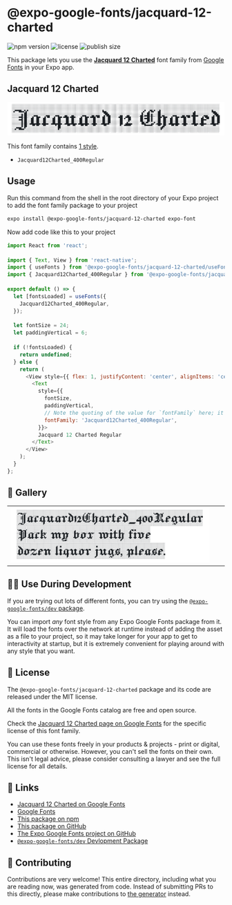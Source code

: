 # @expo-google-fonts/jacquard-12-charted

![npm version](https://flat.badgen.net/npm/v/@expo-google-fonts/jacquard-12-charted)
![license](https://flat.badgen.net/github/license/expo/google-fonts)
![publish size](https://flat.badgen.net/packagephobia/install/@expo-google-fonts/jacquard-12-charted)

This package lets you use the [**Jacquard 12 Charted**](https://fonts.google.com/specimen/Jacquard+12+Charted) font family from [Google Fonts](https://fonts.google.com/) in your Expo app.

## Jacquard 12 Charted

![Jacquard 12 Charted](./font-family.png)

This font family contains [1 style](#-gallery).

- `Jacquard12Charted_400Regular`

## Usage

Run this command from the shell in the root directory of your Expo project to add the font family package to your project
```sh
expo install @expo-google-fonts/jacquard-12-charted expo-font
```

Now add code like this to your project
```js
import React from 'react';

import { Text, View } from 'react-native';
import { useFonts } from '@expo-google-fonts/jacquard-12-charted/useFonts';
import { Jacquard12Charted_400Regular } from '@expo-google-fonts/jacquard-12-charted/400Regular';

export default () => {
  let [fontsLoaded] = useFonts({
    Jacquard12Charted_400Regular,
  });

  let fontSize = 24;
  let paddingVertical = 6;

  if (!fontsLoaded) {
    return undefined;
  } else {
    return (
      <View style={{ flex: 1, justifyContent: 'center', alignItems: 'center' }}>
        <Text
          style={{
            fontSize,
            paddingVertical,
            // Note the quoting of the value for `fontFamily` here; it expects a string!
            fontFamily: 'Jacquard12Charted_400Regular',
          }}>
          Jacquard 12 Charted Regular
        </Text>
      </View>
    );
  }
};

```

## 🔡 Gallery


||||
|-|-|-|
|![Jacquard12Charted_400Regular](.//400Regular/Jacquard12Charted_400Regular.ttf.png)||||


## 👩‍💻 Use During Development

If you are trying out lots of different fonts, you can try using the [`@expo-google-fonts/dev` package](https://github.com/expo/google-fonts/tree/master/font-packages/dev#readme).

You can import *any* font style from any Expo Google Fonts package from it. It will load the fonts
over the network at runtime instead of adding the asset as a file to your project, so it may take longer
for your app to get to interactivity at startup, but it is extremely convenient
for playing around with any style that you want.

## 📖 License

The `@expo-google-fonts/jacquard-12-charted` package and its code are released under the MIT license.

All the fonts in the Google Fonts catalog are free and open source.

Check the [Jacquard 12 Charted page on Google Fonts](https://fonts.google.com/specimen/Jacquard+12+Charted) for the specific license of this font family.

You can use these fonts freely in your products & projects - print or digital, commercial or otherwise. However, you can't sell the fonts on their own. This isn't legal advice, please consider consulting a lawyer and see the full license for all details.

## 🔗 Links

- [Jacquard 12 Charted on Google Fonts](https://fonts.google.com/specimen/Jacquard+12+Charted)
- [Google Fonts](https://fonts.google.com/)
- [This package on npm](https://www.npmjs.com/package/@expo-google-fonts/jacquard-12-charted)
- [This package on GitHub](https://github.com/expo/google-fonts/tree/master/font-packages/jacquard-12-charted)
- [The Expo Google Fonts project on GitHub](https://github.com/expo/google-fonts)
- [`@expo-google-fonts/dev` Devlopment Package](https://github.com/expo/google-fonts/tree/master/font-packages/dev)

## 🤝 Contributing

Contributions are very welcome! This entire directory, including what you are reading now, was generated from code. Instead of submitting PRs to this directly, please make contributions to [the generator](https://github.com/expo/google-fonts/tree/master/packages/generator) instead.
